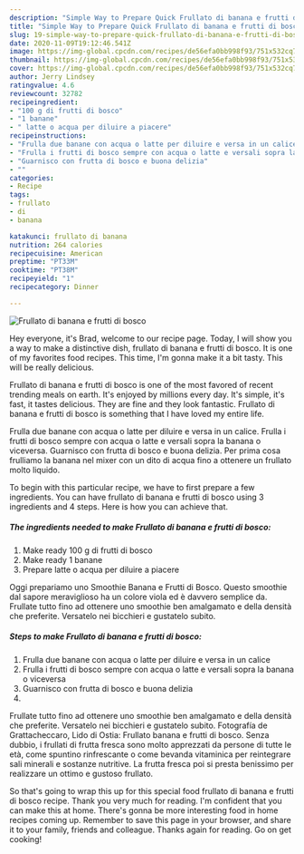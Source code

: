 ```yaml
---
description: "Simple Way to Prepare Quick Frullato di banana e frutti di bosco"
title: "Simple Way to Prepare Quick Frullato di banana e frutti di bosco"
slug: 19-simple-way-to-prepare-quick-frullato-di-banana-e-frutti-di-bosco
date: 2020-11-09T19:12:46.541Z
image: https://img-global.cpcdn.com/recipes/de56efa0bb998f93/751x532cq70/frullato-di-banana-e-frutti-di-bosco-recipe-main-photo.jpg
thumbnail: https://img-global.cpcdn.com/recipes/de56efa0bb998f93/751x532cq70/frullato-di-banana-e-frutti-di-bosco-recipe-main-photo.jpg
cover: https://img-global.cpcdn.com/recipes/de56efa0bb998f93/751x532cq70/frullato-di-banana-e-frutti-di-bosco-recipe-main-photo.jpg
author: Jerry Lindsey
ratingvalue: 4.6
reviewcount: 32782
recipeingredient:
- "100 g di frutti di bosco"
- "1 banane"
- " latte o acqua per diluire a piacere"
recipeinstructions:
- "Frulla due banane con acqua o latte per diluire e versa in un calice"
- "Frulla i frutti di bosco sempre con acqua o latte e versali sopra la banana o viceversa"
- "Guarnisco con frutta di bosco e buona delizia"
- ""
categories:
- Recipe
tags:
- frullato
- di
- banana

katakunci: frullato di banana 
nutrition: 264 calories
recipecuisine: American
preptime: "PT33M"
cooktime: "PT38M"
recipeyield: "1"
recipecategory: Dinner

---
```



![Frullato di banana e frutti di bosco](https://img-global.cpcdn.com/recipes/de56efa0bb998f93/751x532cq70/frullato-di-banana-e-frutti-di-bosco-recipe-main-photo.jpg)

Hey everyone, it's Brad, welcome to our recipe page. Today, I will show you a way to make a distinctive dish, frullato di banana e frutti di bosco. It is one of my favorites food recipes. This time, I'm gonna make it a bit tasty. This will be really delicious.

Frullato di banana e frutti di bosco is one of the most favored of recent trending meals on earth. It's enjoyed by millions every day. It's simple, it's fast, it tastes delicious. They are fine and they look fantastic. Frullato di banana e frutti di bosco is something that I have loved my entire life.

Frulla due banane con acqua o latte per diluire e versa in un calice. Frulla i frutti di bosco sempre con acqua o latte e versali sopra la banana o viceversa. Guarnisco con frutta di bosco e buona delizia. Per prima cosa frulliamo la banana nel mixer con un dito di acqua fino a ottenere un frullato molto liquido.


To begin with this particular recipe, we have to first prepare a few ingredients. You can have frullato di banana e frutti di bosco using 3 ingredients and 4 steps. Here is how you can achieve that.

<!--inarticleads1-->

##### The ingredients needed to make Frullato di banana e frutti di bosco:

1. Make ready 100 g di frutti di bosco
1. Make ready 1 banane
1. Prepare  latte o acqua per diluire a piacere


Oggi prepariamo uno Smoothie Banana e Frutti di Bosco. Questo smoothie dal sapore meraviglioso ha un colore viola ed è davvero semplice da. Frullate tutto fino ad ottenere uno smoothie ben amalgamato e della densità che preferite. Versatelo nei bicchieri e gustatelo subito. 

<!--inarticleads2-->

##### Steps to make Frullato di banana e frutti di bosco:

1. Frulla due banane con acqua o latte per diluire e versa in un calice
1. Frulla i frutti di bosco sempre con acqua o latte e versali sopra la banana o viceversa
1. Guarnisco con frutta di bosco e buona delizia
1. 


Frullate tutto fino ad ottenere uno smoothie ben amalgamato e della densità che preferite. Versatelo nei bicchieri e gustatelo subito. Fotografía de Grattacheccaro, Lido di Ostia: Frullato banana e frutti di bosco. Senza dubbio, i frullati di frutta fresca sono molto apprezzati da persone di tutte le età, come spuntino rinfrescante o come bevanda vitaminica per reintegrare sali minerali e sostanze nutritive. La frutta fresca poi si presta benissimo per realizzare un ottimo e gustoso frullato. 

So that's going to wrap this up for this special food frullato di banana e frutti di bosco recipe. Thank you very much for reading. I'm confident that you can make this at home. There's gonna be more interesting food in home recipes coming up. Remember to save this page in your browser, and share it to your family, friends and colleague. Thanks again for reading. Go on get cooking!
